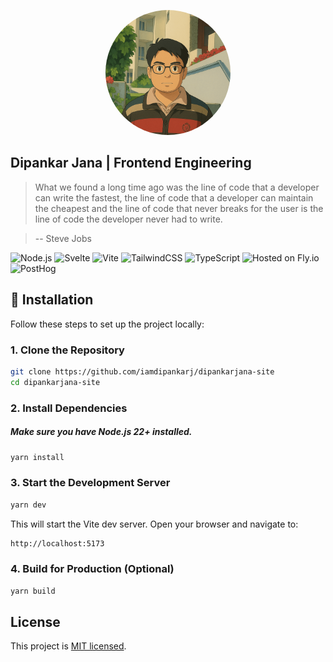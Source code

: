 <p align="center"><a href="https://day8.github.io/re-frame" target="_blank" rel="noopener noreferrer"><img src="src/assets/profile.png" width='200' height='200' style='border-radius: 50%' alt="re-frame logo"></a></p>

## Dipankar Jana | Frontend Engineering

> What we found a long time ago was the line of code that a developer can write the fastest, the line of code that a developer can maintain the cheapest and the line of code that never breaks for the user is the line of code the developer never had to write.

> -- Steve Jobs

![Node.js](https://img.shields.io/badge/Node.js-22.11.0-green?logo=node.js&logoColor=white)
![Svelte](https://img.shields.io/badge/Svelte-5-orange?logo=svelte&logoColor=white)
![Vite](https://img.shields.io/badge/Vite-5.2-purple?logo=vite&logoColor=white)
![TailwindCSS](https://img.shields.io/badge/TailwindCSS-3.3.5-38bdf8?logo=tailwindcss&logoColor=white)
![TypeScript](https://img.shields.io/badge/TypeScript-5.4-blue?logo=typescript&logoColor=white)
![Hosted on Fly.io](https://img.shields.io/badge/Hosted%20on-Fly.io-009cf0)
![PostHog](https://img.shields.io/badge/Analytics-PostHog-E16259?logo=posthog&logoColor=white)

## 🚀 Installation

Follow these steps to set up the project locally:

### 1. Clone the Repository

```bash
git clone https://github.com/iamdipankarj/dipankarjana-site
cd dipankarjana-site
```

### 2. Install Dependencies
##### Make sure you have Node.js 22+ installed.

```bash
yarn install
```

### 3. Start the Development Server

```bash
yarn dev
```

This will start the Vite dev server. Open your browser and navigate to:

```bash
http://localhost:5173
```

### 4. Build for Production (Optional)

```bash
yarn build
```

## License

This project is [MIT licensed](LICENSE).
